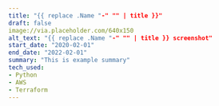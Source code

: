 ```yaml
---
title: "{{ replace .Name "-" "" | title }}"
draft: false
image://via.placeholder.com/640x150
alt_text: "{{ replace .Name "-" "" | title }} screenshot"
start_date: "2020-02-01"
end_date: "2022-02-01"
summary: "This is example summary"
tech_used:
- Python
- AWS
- Terraform
---
```

